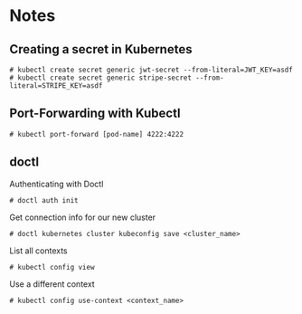 # Notes

## Creating a secret in Kubernetes

```shell
# kubectl create secret generic jwt-secret --from-literal=JWT_KEY=asdf
# kubectl create secret generic stripe-secret --from-literal=STRIPE_KEY=asdf
```

## Port-Forwarding with Kubectl

```shell
# kubectl port-forward [pod-name] 4222:4222
```

## doctl

Authenticating with Doctl

```shell
# doctl auth init
```

Get connection info for our new cluster

```shell
# doctl kubernetes cluster kubeconfig save <cluster_name>
```

List all contexts

```shell
# kubectl config view
```

Use a different context

```shell
# kubectl config use-context <context_name>
```
